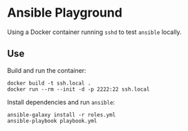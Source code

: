 # Ansible Playground

Using a Docker container running `sshd` to test `ansible` locally.

## Use

Build and run the container:

```
docker build -t ssh.local .
docker run --rm --init -d -p 2222:22 ssh.local
```

Install dependencies and run `ansible`:

```
ansible-galaxy install -r roles.yml
ansible-playbook playbook.yml
```
